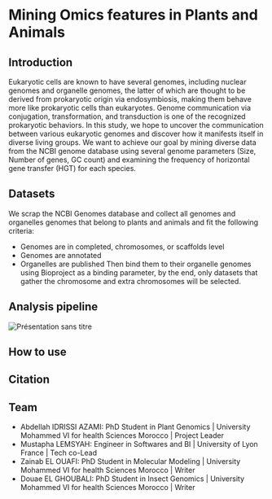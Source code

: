 # Mining Omics features in Plants and Animals
## Introduction
Eukaryotic cells are known to have several genomes, including nuclear genomes and organelle genomes, the latter of which are thought to be derived from prokaryotic origin via endosymbiosis, making them behave more like prokaryotic cells than eukaryotes. Genome communication via conjugation, transformation, and transduction is one of the recognized prokaryotic behaviors. In this study, we hope to uncover the communication between various eukaryotic genomes and discover how it manifests itself in diverse living groups. We want to achieve our goal by mining diverse data from the NCBI genome database using several genome parameters (Size, Number of genes, GC count) and examining the frequency of horizontal gene transfer (HGT) for each species.
## Datasets
We scrap the NCBI Genomes database and collect all genomes and organelles genomes that belong to plants and animals and fit the following criteria:
* Genomes are in completed, chromosomes, or scaffolds level
* Genomes are annotated
* Organelles are published
Then bind them to their organelle genomes using Bioproject as a binding parameter, by the end, only datasets that gather the chromosome and extra chromosomes will be selected.
## Analysis pipeline
![Présentation sans titre](https://user-images.githubusercontent.com/85350037/163555673-e5751795-36d7-4ee6-8e94-4420d1f16812.jpg)
## How to use
## Citation
## Team
* Abdellah IDRISSI AZAMI: PhD Student in Plant Genomics | University Mohammed VI for health Sciences Morocco | Project Leader
* Mustapha LEMSYAH: Engineer in Softwares and BI | University of Lyon France | Tech co-Lead
* Zainab EL OUAFI: PhD Student in Molecular Modeling | University Mohammed VI for health Sciences Morocco | Writer
* Douae EL GHOUBALI: PhD Student in Insect Genomics | University Mohammed VI for health Sciences Morocco | Writer
